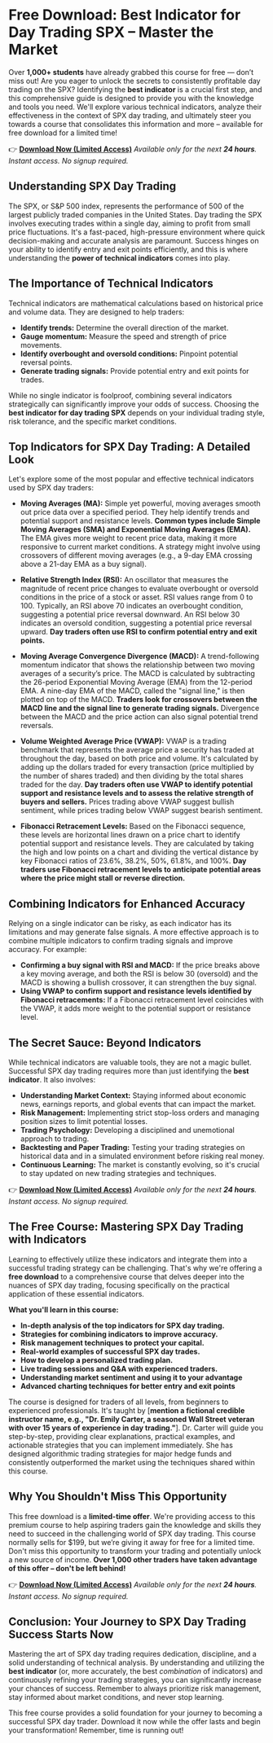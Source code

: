 # Free Download: Best Indicator for Day Trading SPX – Master the Market

Over **1,000+ students** have already grabbed this course for free — don’t miss out!
Are you eager to unlock the secrets to consistently profitable day trading on the SPX? Identifying the **best indicator** is a crucial first step, and this comprehensive guide is designed to provide you with the knowledge and tools you need.  We'll explore various technical indicators, analyze their effectiveness in the context of SPX day trading, and ultimately steer you towards a course that consolidates this information and more – available for free download for a limited time!

👉 **[Download Now (Limited Access)](https://udemywork.com/best-indicator-for-day-trading-spx)**
_Available only for the next **24 hours**. Instant access. No signup required._

## Understanding SPX Day Trading

The SPX, or S&P 500 index, represents the performance of 500 of the largest publicly traded companies in the United States. Day trading the SPX involves executing trades within a single day, aiming to profit from small price fluctuations.  It's a fast-paced, high-pressure environment where quick decision-making and accurate analysis are paramount.  Success hinges on your ability to identify entry and exit points efficiently, and this is where understanding the **power of technical indicators** comes into play.

## The Importance of Technical Indicators

Technical indicators are mathematical calculations based on historical price and volume data. They are designed to help traders:

*   **Identify trends:** Determine the overall direction of the market.
*   **Gauge momentum:** Measure the speed and strength of price movements.
*   **Identify overbought and oversold conditions:** Pinpoint potential reversal points.
*   **Generate trading signals:** Provide potential entry and exit points for trades.

While no single indicator is foolproof, combining several indicators strategically can significantly improve your odds of success.  Choosing the **best indicator for day trading SPX** depends on your individual trading style, risk tolerance, and the specific market conditions.

## Top Indicators for SPX Day Trading: A Detailed Look

Let's explore some of the most popular and effective technical indicators used by SPX day traders:

*   **Moving Averages (MA):**  Simple yet powerful, moving averages smooth out price data over a specified period. They help identify trends and potential support and resistance levels. **Common types include Simple Moving Averages (SMA) and Exponential Moving Averages (EMA).** The EMA gives more weight to recent price data, making it more responsive to current market conditions.  A strategy might involve using crossovers of different moving averages (e.g., a 9-day EMA crossing above a 21-day EMA as a buy signal).

*   **Relative Strength Index (RSI):**  An oscillator that measures the magnitude of recent price changes to evaluate overbought or oversold conditions in the price of a stock or asset. RSI values range from 0 to 100. Typically, an RSI above 70 indicates an overbought condition, suggesting a potential price reversal downward. An RSI below 30 indicates an oversold condition, suggesting a potential price reversal upward. **Day traders often use RSI to confirm potential entry and exit points.**

*   **Moving Average Convergence Divergence (MACD):** A trend-following momentum indicator that shows the relationship between two moving averages of a security’s price. The MACD is calculated by subtracting the 26-period Exponential Moving Average (EMA) from the 12-period EMA. A nine-day EMA of the MACD, called the "signal line," is then plotted on top of the MACD. **Traders look for crossovers between the MACD line and the signal line to generate trading signals.**  Divergence between the MACD and the price action can also signal potential trend reversals.

*   **Volume Weighted Average Price (VWAP):** VWAP is a trading benchmark that represents the average price a security has traded at throughout the day, based on both price and volume. It's calculated by adding up the dollars traded for every transaction (price multiplied by the number of shares traded) and then dividing by the total shares traded for the day. **Day traders often use VWAP to identify potential support and resistance levels and to assess the relative strength of buyers and sellers.** Prices trading above VWAP suggest bullish sentiment, while prices trading below VWAP suggest bearish sentiment.

*   **Fibonacci Retracement Levels:**  Based on the Fibonacci sequence, these levels are horizontal lines drawn on a price chart to identify potential support and resistance levels. They are calculated by taking the high and low points on a chart and dividing the vertical distance by key Fibonacci ratios of 23.6%, 38.2%, 50%, 61.8%, and 100%. **Day traders use Fibonacci retracement levels to anticipate potential areas where the price might stall or reverse direction.**

## Combining Indicators for Enhanced Accuracy

Relying on a single indicator can be risky, as each indicator has its limitations and may generate false signals. A more effective approach is to combine multiple indicators to confirm trading signals and improve accuracy. For example:

*   **Confirming a buy signal with RSI and MACD:** If the price breaks above a key moving average, and both the RSI is below 30 (oversold) and the MACD is showing a bullish crossover, it can strengthen the buy signal.
*   **Using VWAP to confirm support and resistance levels identified by Fibonacci retracements:** If a Fibonacci retracement level coincides with the VWAP, it adds more weight to the potential support or resistance level.

## The Secret Sauce: Beyond Indicators

While technical indicators are valuable tools, they are not a magic bullet. Successful SPX day trading requires more than just identifying the **best indicator**. It also involves:

*   **Understanding Market Context:**  Staying informed about economic news, earnings reports, and global events that can impact the market.
*   **Risk Management:**  Implementing strict stop-loss orders and managing position sizes to limit potential losses.
*   **Trading Psychology:**  Developing a disciplined and unemotional approach to trading.
*   **Backtesting and Paper Trading:**  Testing your trading strategies on historical data and in a simulated environment before risking real money.
*   **Continuous Learning:** The market is constantly evolving, so it's crucial to stay updated on new trading strategies and techniques.

👉 **[Download Now (Limited Access)](https://udemywork.com/best-indicator-for-day-trading-spx)**
_Available only for the next **24 hours**. Instant access. No signup required._

## The Free Course: Mastering SPX Day Trading with Indicators

Learning to effectively utilize these indicators and integrate them into a successful trading strategy can be challenging. That's why we're offering a **free download** to a comprehensive course that delves deeper into the nuances of SPX day trading, focusing specifically on the practical application of these essential indicators.

**What you'll learn in this course:**

*   **In-depth analysis of the top indicators for SPX day trading.**
*   **Strategies for combining indicators to improve accuracy.**
*   **Risk management techniques to protect your capital.**
*   **Real-world examples of successful SPX day trades.**
*   **How to develop a personalized trading plan.**
*   **Live trading sessions and Q&A with experienced traders.**
*   **Understanding market sentiment and using it to your advantage**
*   **Advanced charting techniques for better entry and exit points**

The course is designed for traders of all levels, from beginners to experienced professionals. It's taught by [**mention a fictional credible instructor name, e.g., "Dr. Emily Carter, a seasoned Wall Street veteran with over 15 years of experience in day trading."**]. Dr. Carter will guide you step-by-step, providing clear explanations, practical examples, and actionable strategies that you can implement immediately. She has designed algorithmic trading strategies for major hedge funds and consistently outperformed the market using the techniques shared within this course.

## Why You Shouldn't Miss This Opportunity

This free download is a **limited-time offer**. We're providing access to this premium course to help aspiring traders gain the knowledge and skills they need to succeed in the challenging world of SPX day trading. This course normally sells for $199, but we’re giving it away for free for a limited time. Don't miss this opportunity to transform your trading and potentially unlock a new source of income.  **Over 1,000 other traders have taken advantage of this offer – don't be left behind!**

👉 **[Download Now (Limited Access)](https://udemywork.com/best-indicator-for-day-trading-spx)**
_Available only for the next **24 hours**. Instant access. No signup required._

## Conclusion: Your Journey to SPX Day Trading Success Starts Now

Mastering the art of SPX day trading requires dedication, discipline, and a solid understanding of technical analysis. By understanding and utilizing the **best indicator** (or, more accurately, the best *combination* of indicators) and continuously refining your trading strategies, you can significantly increase your chances of success.  Remember to always prioritize risk management, stay informed about market conditions, and never stop learning.

This free course provides a solid foundation for your journey to becoming a successful SPX day trader.  Download it now while the offer lasts and begin your transformation! Remember, time is running out!
